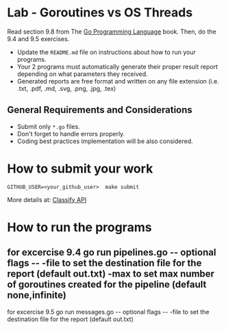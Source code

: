 Lab - Goroutines vs OS Threads
==============================
Read section 9.8 from The [Go Programming Language](https://www.amazon.com/dp/0134190440/ref=cm_sw_em_r_mt_dp_U_Uz0RDbHAH27PH) book.
Then, do the 9.4 and 9.5 exercises.

- Update the `README.md` file on instructions about how to run your programs.
- Your 2 programs must automatically generate their proper  result report depending on what parameters they received.
- Generated reports are free format and written on any file extension (i.e. .txt, .pdf, .md, .svg, .png, .jpg, .tex)

General Requirements and Considerations
---------------------------------------
- Submit only `*.go` files.
- Don't forget to handle errors properly.
- Coding best practices implementation will be also considered.


How to submit your work
=======================
```
GITHUB_USER=<your_github_user>  make submit
```
More details at: [Classify API](../../classify.md)

How to run the programs
=======================
for excercise 9.4 
go run pipelines.go
-- optional flags --
-file <string> to set the destination file for the report (default out.txt)
-max <int> to set max number of goroutines created for the pipeline (default none,infinite)
--------------------
for excercise 9.5
go run messages.go
-- optional flags -- 
-file <string> to set the destination file for the report (default out.txt)
